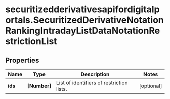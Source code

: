 # securitizedderivativesapifordigitalportals.SecuritizedDerivativeNotationRankingIntradayListDataNotationRestrictionList

## Properties

Name | Type | Description | Notes
------------ | ------------- | ------------- | -------------
**ids** | **[Number]** | List of identifiers of restriction lists. | [optional] 


